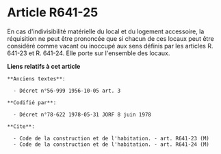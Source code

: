 # Article R641-25

En cas d'indivisibilité matérielle du local et du logement accessoire, la réquisition ne peut être prononcée que si chacun de
ces locaux peut être considéré comme vacant ou inoccupé aux sens définis par les articles R. 641-23 et R. 641-24. Elle porte
sur l'ensemble des locaux.

**Liens relatifs à cet article**

	**Anciens textes**:

	  - Décret n°56-999 1956-10-05 art. 3

	**Codifié par**:

	  - Décret n°78-622 1978-05-31 JORF 8 juin 1978

	**Cite**:

	  - Code de la construction et de l'habitation. - art. R641-23 (M)
	  - Code de la construction et de l'habitation. - art. R641-24 (M)
